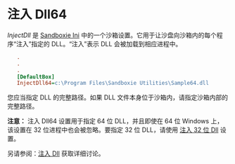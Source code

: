 # 注入 Dll64

_InjectDll_ 是 [Sandboxie Ini](SandboxieIni.md) 中的一个沙箱设置。它用于让沙盘向沙箱内的每个程序“注入”指定的 DLL。“注入”表示 DLL 会被加载到相应进程中。
```ini
   .
   .
   .
   [DefaultBox]
   InjectDll64=c:\Program Files\Sandboxie Utilities\Sample64.dll
```

您应当指定 DLL 的完整路径。如果 DLL 文件本身位于沙箱内，请指定沙箱内部的完整路径。

**注意：** 注入 Dll64 设置用于指定 64 位 DLL，并且即使在 64 位 Windows 上，该设置在 32 位进程中也会被忽略。要指定 32 位 DLL，请使用 [注入 32 位 Dll](InjectDll.md) 设置。

另请参阅：[注入 Dll](InjectDll.md) 获取详细讨论。